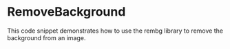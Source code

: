 # RemoveBackground
This code snippet demonstrates how to use the rembg library to remove the background from an image.
